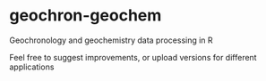 # geochron-geochem
Geochronology and geochemistry data processing in R

Feel free to suggest improvements, or upload versions for different applications
